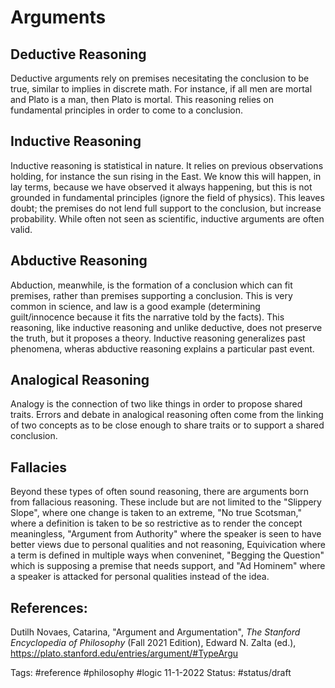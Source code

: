 # Arguments
## Deductive Reasoning
Deductive arguments rely on premises necesitating the conclusion to be true, similar to implies in discrete math.  For instance, if all men are mortal and Plato is a man, then Plato is mortal.  This reasoning relies on fundamental principles in order to come to a conclusion.
## Inductive Reasoning
Inductive reasoning is statistical in nature.  It relies on previous observations holding, for instance the sun rising in the East.  We know this will happen, in lay terms, because we have observed it always happening, but this is not grounded in fundamental principles (ignore the field of physics).  This leaves doubt; the premises do not lend full support to the conclusion, but increase probability.  While often not seen as scientific, inductive arguments are often valid.
## Abductive Reasoning
Abduction, meanwhile, is the formation of a conclusion which can fit premises, rather than premises supporting a conclusion.  This is very common in science, and law is a good example (determining guilt/innocence because it fits the narrative told by the facts).  This reasoning, like inductive reasoning and unlike deductive, does not preserve the truth, but it proposes a theory.  Inductive reasoning generalizes past phenomena, wheras abductive reasoning explains a particular past event.
## Analogical Reasoning
Analogy is the connection of two like things in order to propose shared traits.  Errors and debate in analogical reasoning often come from the linking of two concepts as to be close enough to share traits or to support a shared conclusion.
## Fallacies
Beyond these types of often sound reasoning, there are arguments born from fallacious reasoning.  These include but are not limited to the "Slippery Slope", where one change is taken to an extreme, "No true Scotsman," where a definition is taken to be so restrictive as to render the concept meaningless, "Argument from Authority" where the speaker is seen to have better views due to personal qualities and not reasoning, Equivication where a term is defined in multiple ways when conveninet, "Begging the Question" which is supposing a premise that needs support, and "Ad Hominem" where a speaker is attacked for personal qualities instead of the idea.

## References: 
Dutilh Novaes, Catarina, "Argument and Argumentation", _The Stanford Encyclopedia of Philosophy_ (Fall 2021 Edition), Edward N. Zalta (ed.), https://plato.stanford.edu/entries/argument/#TypeArgu

Tags: #reference #philosophy #logic
11-1-2022
Status: #status/draft
